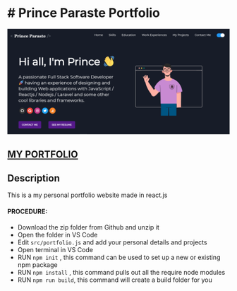 # # Prince Paraste Portfolio     

![ReactJS Resume Website Template](portfolio.png?raw=true "ReactJS Resume Website Template")    

## <a href="https://prince-paraste.netlify.app" target="_blank">MY PORTFOLIO</a>

## Description
This is a my personal portfolio website made in react.js
#### PROCEDURE:
- Download the zip folder from Github and unzip it
- Open the folder in VS Code
- Edit <code>src/portfolio.js</code> and add your personal details and projects
- Open terminal in VS Code
- RUN <code>npm init</code> , this command can be used to set up a new or existing npm package
- RUN <code>npm install</code> , this command pulls out all the require node modules
- RUN <code>npm run build</code>, this command will create a build folder for you
